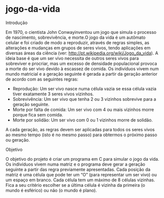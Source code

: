 # jogo-da-vida

Introdução

  Em  1970,  o  cientista  John  Conwayinventou  um  jogo  que  simula  o  processo  de nascimento,  sobrevivência,  e  morte.O  jogo  da  vida  é  um  autômato  celular  e  foi  criado  de modo  a  reproduzir,  através  de  regras  simples,  as  alterações  e  mudanças  em  grupos  de  seres vivos, tendo aplicações em diversas áreas da ciência (ver: http://pt.wikipedia.org/wiki/Jogo_da_vida).
  A ideia base é que um ser  vivo necessita de outros seres vivos para sobreviver e procriar, mas um excesso de densidade populacional provoca a morte do ser vivo devido à escassez de comida.  Os  indivíduos  vivem  num  mundo  matricial  e  a  geração  seguinte  é  gerada  a  partir  da geração anterior de acordo com as seguintes regras:
  
  - Reprodução: Um ser vivo nasce numa célula vazia se essa célula vazia tiver exatamente 3 seres vivos vizinhos. 
  - Sobrevivência:  Um  ser  vivo  que  tenha  2  ou  3  vizinhos  sobrevive  para  a  geração seguinte. 
  - Morte por falta de comida: Um ser vivo com 4 ou mais vizinhos morre porque fica sem comida. 
  - Morte por solidão: Um ser vivo com 0 ou 1 vizinhos morre de solidão.
  
  A cada geração, as regras devem ser aplicadas para todos os seres vivos ao mesmo tempo (isto é no mesmo passo) para obtermos o próximo passo ou geração. 
  
Objetivo
  
  O  objetivo  do  projeto  é  criar  um  programa  em C para simular  o  jogo  da  vida.  Os  indivíduos vivem numa matriz e o programa deve gerar a geração seguinte a partir das regra previamente apresentadas. Cada posição da matriz é uma célula que pode ter um “O” (para representar um ser  vivo)  ou  um  espaço  em  branco.  Cada  célula  tem  um  máximo de  8  células  vizinhas.  Fica  a seu  critério  escolher  se  a  última  célula  é  vizinha  da  primeira  (o  mundo  é  esférico)  ou  não  (o mundo é plano).

    
